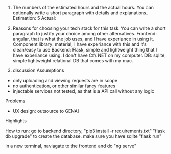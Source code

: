 1. The numbers of the estimated hours and the actual hours. You can optionally write a short
paragraph with details and explanations.
Estimation: 5
Actual: 

2. Reasons for choosing your tech stack for this task. You can write a short paragraph to justify
your choice among other alternatives.
Frontend: angular, that is what the job uses, and I have experiance in using it.
Component library: material, I have experiance with this and it's clean/easy to use
Backend: Flask, simple and lightweight thing that I have experiance using. I don't have C#/.NET on my computer.
DB: sqlite, simple lightweight relational DB that comes with my mac. 

3. discussion
Assumptions
- only uploading and viewing requests are in scope
- no authentication, or other similar fancy features
- injectable services not tested, as that is a API call without any logic

Problems
- UX design: outsource to GENAI


Highlights



How to run: 
go to backend directory, "pip3 install -r requirements.txt"
"flask db upgrade" to create the database. make sure you have sqlite
"flask run"

in a new terminal, naviagate to the frontend and do "ng serve"